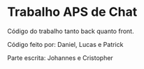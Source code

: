 # Trabalho APS de Chat

Código do trabalho tanto back quanto front.

Código feito por: Daniel, Lucas e Patrick

Parte escrita: Johannes e Cristopher